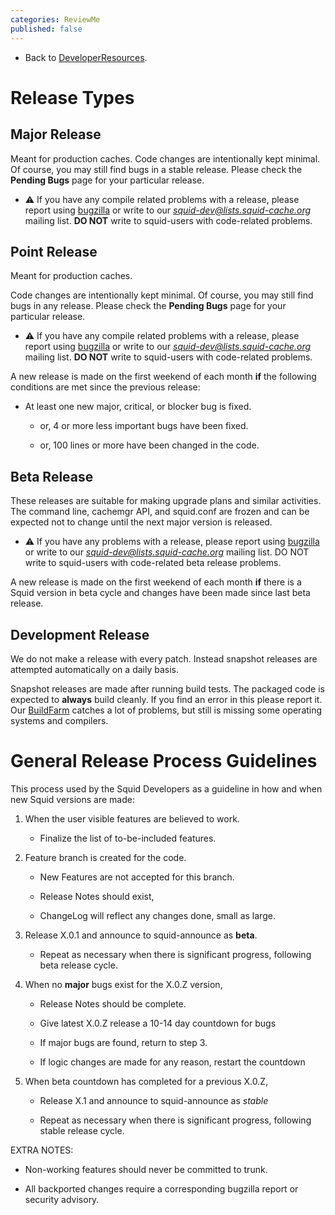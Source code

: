 ```yaml
---
categories: ReviewMe
published: false
---
```

  - Back to
    [DeveloperResources](/DeveloperResources).

# Release Types

## Major Release

Meant for production caches. Code changes are intentionally kept
minimal. Of course, you may still find bugs in a stable release. Please
check the **Pending Bugs** page for your particular release.

  - :warning:
    If you have any compile related problems with a release, please
    report using [bugzilla](http://bugs.squid-cache.org/) or write to
    our *<squid-dev@lists.squid-cache.org>* mailing list. **DO NOT**
    write to squid-users with code-related problems.

## Point Release

Meant for production caches.

Code changes are intentionally kept minimal. Of course, you may still
find bugs in any release. Please check the **Pending Bugs** page for
your particular release.

  - :warning:
    If you have any compile related problems with a release, please
    report using [bugzilla](http://bugs.squid-cache.org/) or write to
    our *<squid-dev@lists.squid-cache.org>* mailing list. **DO NOT**
    write to squid-users with code-related problems.

A new release is made on the first weekend of each month **if** the
following conditions are met since the previous release:

  - At least one new major, critical, or blocker bug is fixed.
    
      - or, 4 or more less important bugs have been fixed.
    
      - or, 100 lines or more have been changed in the code.

## Beta Release

These releases are suitable for making upgrade plans and similar
activities. The command line, cachemgr API, and squid.conf are frozen
and can be expected not to change until the next major version is
released.

  - :warning:
    If you have any problems with a release, please report using
    [bugzilla](http://bugs.squid-cache.org/) or write to our
    *<squid-dev@lists.squid-cache.org>* mailing list. DO NOT write to
    squid-users with code-related beta release problems.

A new release is made on the first weekend of each month **if** there is
a Squid version in beta cycle and changes have been made since last beta
release.

## Development Release

We do not make a release with every patch. Instead snapshot releases are
attempted automatically on a daily basis.

Snapshot releases are made after running build tests. The packaged code
is expected to **always** build cleanly. If you find an error in this
please report it. Our
[BuildFarm](/BuildFarm)
catches a lot of problems, but still is missing some operating systems
and compilers.

# General Release Process Guidelines

This process used by the Squid Developers as a guideline in how and when
new Squid versions are made:

1.  When the user visible features are believed to work.
    
      - Finalize the list of to-be-included features.

2.  Feature branch is created for the code.
    
      - New Features are not accepted for this branch.
    
      - Release Notes should exist,
    
      - ChangeLog will reflect any changes done, small as large.

3.  Release X.0.1 and announce to squid-announce as **beta**.
    
      - Repeat as necessary when there is significant progress,
        following beta release cycle.

4.  When no **major** bugs exist for the X.0.Z version,
    
      - Release Notes should be complete.
    
      - Give latest X.0.Z release a 10-14 day countdown for bugs
    
      - If major bugs are found, return to step 3.
    
      - If logic changes are made for any reason, restart the countdown

5.  When beta countdown has completed for a previous X.0.Z,
    
      - Release X.1 and announce to squid-announce as *stable*
    
      - Repeat as necessary when there is significant progress,
        following stable release cycle.

EXTRA NOTES:

  - Non-working features should never be committed to trunk.

  - All backported changes require a corresponding bugzilla report or
    security advisory.
